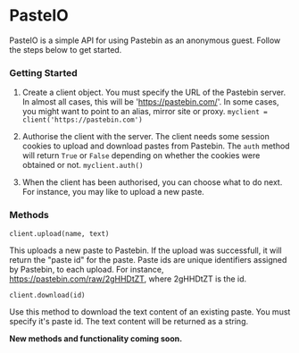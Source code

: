 # PasteIO

PasteIO is a simple API for using Pastebin as an anonymous guest. Follow the steps below
to get started.



### Getting Started

1. Create a client object. You must specify the URL of the Pastebin server. In almost all
cases, this will be 'https://pastebin.com/'. In some cases, you might want to point to an
alias, mirror site or proxy. ```myclient = client('https://pastebin.com')```

2. Authorise the client with the server. The client needs some session cookies to upload
and download pastes from Pastebin. The `auth` method will return `True` or `False`
depending on whether the cookies were obtained or not. ```myclient.auth()```

3. When the client has been authorised, you can choose what to do next. For instance, you
may like to upload a new paste.



### Methods

```client.upload(name, text)```

This uploads a new paste to Pastebin. If the upload was successfull, it will return the
"paste id" for the paste. Paste ids are unique identifiers assigned by Pastebin, to each
upload. For instance, https://pastebin.com/raw/2gHHDtZT, where 2gHHDtZT is the id.

```client.download(id)```

Use this method to download the text content of an existing paste. You must specify it's
paste id. The text content will be returned as a string.



**New methods and functionality coming soon.**
